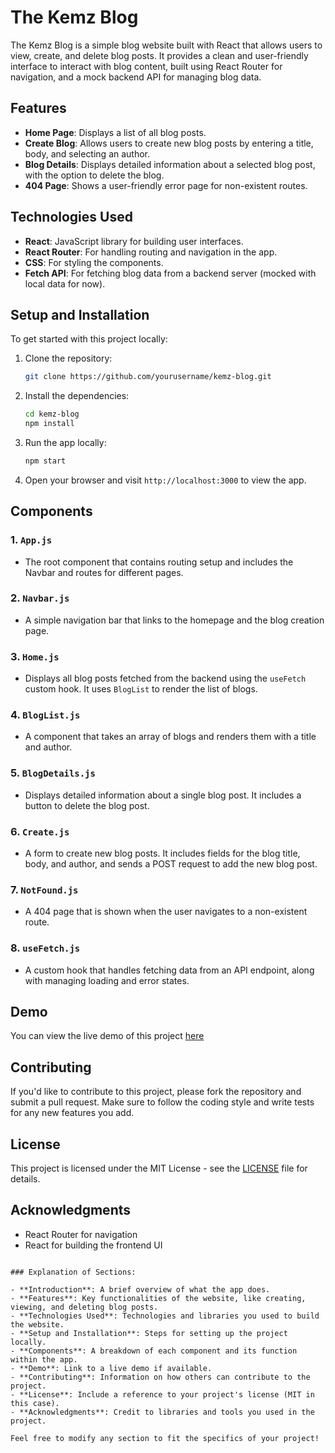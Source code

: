 # The Kemz Blog

The Kemz Blog is a simple blog website built with React that allows users to view, create, and delete blog posts. It provides a clean and user-friendly interface to interact with blog content, built using React Router for navigation, and a mock backend API for managing blog data.

## Features

- **Home Page**: Displays a list of all blog posts.
- **Create Blog**: Allows users to create new blog posts by entering a title, body, and selecting an author.
- **Blog Details**: Displays detailed information about a selected blog post, with the option to delete the blog.
- **404 Page**: Shows a user-friendly error page for non-existent routes.

## Technologies Used

- **React**: JavaScript library for building user interfaces.
- **React Router**: For handling routing and navigation in the app.
- **CSS**: For styling the components.
- **Fetch API**: For fetching blog data from a backend server (mocked with local data for now).

## Setup and Installation

To get started with this project locally:

1. Clone the repository:

   ```bash
   git clone https://github.com/yourusername/kemz-blog.git
   ```


2. Install the dependencies:

   ```bash
   cd kemz-blog
   npm install
   ```

3. Run the app locally:

   ```bash
   npm start
   ```

4. Open your browser and visit `http://localhost:3000` to view the app.

## Components

### 1. `App.js`

- The root component that contains routing setup and includes the Navbar and routes for different pages.

### 2. `Navbar.js`

- A simple navigation bar that links to the homepage and the blog creation page.

### 3. `Home.js`

- Displays all blog posts fetched from the backend using the `useFetch` custom hook. It uses `BlogList` to render the list of blogs.

### 4. `BlogList.js`

- A component that takes an array of blogs and renders them with a title and author.

### 5. `BlogDetails.js`

- Displays detailed information about a single blog post. It includes a button to delete the blog post.

### 6. `Create.js`

- A form to create new blog posts. It includes fields for the blog title, body, and author, and sends a POST request to add the new blog post.

### 7. `NotFound.js`

- A 404 page that is shown when the user navigates to a non-existent route.

### 8. `useFetch.js`

- A custom hook that handles fetching data from an API endpoint, along with managing loading and error states.

## Demo

You can view the live demo of this project [here](https://silly-treacle-ffaa86.netlify.app)


## Contributing

If you'd like to contribute to this project, please fork the repository and submit a pull request. Make sure to follow the coding style and write tests for any new features you add.

## License

This project is licensed under the MIT License - see the [LICENSE](LICENSE) file for details.

## Acknowledgments

- React Router for navigation
- React for building the frontend UI

```

### Explanation of Sections:

- **Introduction**: A brief overview of what the app does.
- **Features**: Key functionalities of the website, like creating, viewing, and deleting blog posts.
- **Technologies Used**: Technologies and libraries you used to build the website.
- **Setup and Installation**: Steps for setting up the project locally.
- **Components**: A breakdown of each component and its function within the app.
- **Demo**: Link to a live demo if available.
- **Contributing**: Information on how others can contribute to the project.
- **License**: Include a reference to your project's license (MIT in this case).
- **Acknowledgments**: Credit to libraries and tools you used in the project.

Feel free to modify any section to fit the specifics of your project!
```
